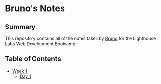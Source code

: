 # Bruno's Notes

## Summary

This repository contains all of the notes taken by [Bruno](https://github.com/brunomveri) for the Lighthouse Labs Web Development Bootcamp.

## Table of Contents

* [Week 1](/Week_1)
  * [Day 1](/Week_1/Day_1)
